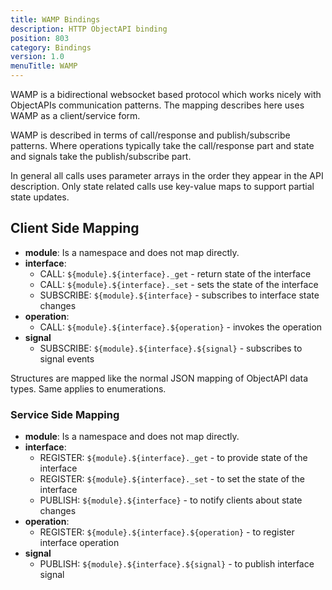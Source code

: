 ```yaml
---
title: WAMP Bindings
description: HTTP ObjectAPI binding
position: 803
category: Bindings
version: 1.0
menuTitle: WAMP
---
```


WAMP is a bidirectional websocket based protocol which works nicely with ObjectAPIs communication patterns. The mapping describes here uses WAMP as a client/service form. 

WAMP is described in terms of call/response and publish/subscribe patterns. Where operations typically take the call/response part and state and signals take the publish/subscribe part.


<note>In general all calls uses parameter arrays in the order they appear in the API description. Only state related calls use key-value maps to support partial state updates.</note>

## Client Side Mapping

* **module**: Is a namespace and does not map directly.
* **interface**:
  * CALL: `${module}.${interface}._get` - return state of the interface
  * CALL: `${module}.${interface}._set` - sets the state of the interface
  * SUBSCRIBE: `${module}.${interface}` - subscribes to interface state changes
* **operation**:
  * CALL: `${module}.${interface}.${operation}` - invokes the operation
* **signal**
  * SUBSCRIBE: `${module}.${interface}.${signal}` - subscribes to signal events

Structures are mapped like the normal JSON mapping of ObjectAPI data types. Same applies to enumerations.

### Service Side Mapping

* **module**: Is a namespace and does not map directly.
* **interface**:
  * REGISTER: `${module}.${interface}._get` - to provide state of the interface
  * REGISTER: `${module}.${interface}._set` - to set the state of the interface
  * PUBLISH: `${module}.${interface}` - to notify clients about state changes
* **operation**:
  * REGISTER: `${module}.${interface}.${operation}` - to register interface operation
* **signal**
  * PUBLISH: `${module}.${interface}.${signal}` - to publish interface signal


